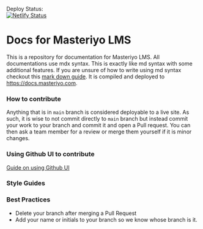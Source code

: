 
Deploy Status:  
[![Netlify Status](https://api.netlify.com/api/v1/badges/3a9b402a-af95-4051-9025-f762197bdb5b/deploy-status)](https://app.netlify.com/sites/masteriyo-docs/deploys)

# Docs for Masteriyo LMS

This is a repository for documentation for Masteriyo LMS. All documentations use mdx syntax. This is exactly like md syntax with some additional features. If you are unsure of how to write using md syntax checkout this [mark down guide](https://www.markdownguide.org/basic-syntax/). It is compiled and deployed to https://docs.masteriyo.com.

### How to contribute

Anything that is in `main` branch is considered deployable to a live site. As such, it is wise to not commit directly to `main` branch but instead commit your work to your branch and commit it and open a Pull request. You can then ask a team member for a review or merge them yourself if it is minor changes.

### Using Github UI to contribute

[Guide on using Github UI](contributing-using-github-ui.mdx)

### Style Guides

### Best Practices

- Delete your branch after merging a Pull Request
- Add your name or initials to your branch so we know whose branch is it.

  




